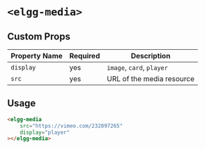 # `<elgg-media>`

## Custom Props

|Property Name|Required|Description|
|---|---|---|
|`display`|yes|`image`, `card`, `player`|
|`src`|yes|URL of the media resource|
  
## Usage

```html
<elgg-media
    src="https://vimeo.com/232897265"
    display="player"
></elgg-media>
```

